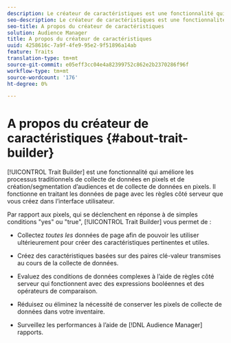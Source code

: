 ```yaml
---
description: Le créateur de caractéristiques est une fonctionnalité qui améliore les processus traditionnels de collecte de données en pixels et de création/segmentation d’audiences et de collecte de données en pixels. Il fonctionne en traitant les données de page avec les règles côté serveur que vous créez dans l’interface utilisateur.
seo-description: Le créateur de caractéristiques est une fonctionnalité qui améliore les processus traditionnels de collecte de données en pixels et de création/segmentation d’audiences et de collecte de données en pixels. Il fonctionne en traitant les données de page avec les règles côté serveur que vous créez dans l’interface utilisateur.
seo-title: A propos du créateur de caractéristiques
solution: Audience Manager
title: A propos du créateur de caractéristiques
uuid: 4258616c-7a9f-4fe9-95e2-9f51896a14ab
feature: Traits
translation-type: tm+mt
source-git-commit: e05eff3cc04e4a82399752c862e2b2370286f96f
workflow-type: tm+mt
source-wordcount: '176'
ht-degree: 0%

---
```



# A propos du créateur de caractéristiques {#about-trait-builder}

[!UICONTROL Trait Builder] est une fonctionnalité qui améliore les processus traditionnels de collecte de données en pixels et de création/segmentation d’audiences et de collecte de données en pixels. Il fonctionne en traitant les données de page avec les règles côté serveur que vous créez dans l’interface utilisateur.

<!-- c_tb_about.xml -->

Par rapport aux pixels, qui se déclenchent en réponse à de simples conditions &quot;yes&quot; ou &quot;true&quot;, [!UICONTROL Trait Builder] vous permet de :

* Collectez *toutes les* données de page afin de pouvoir les utiliser ultérieurement pour créer des caractéristiques pertinentes et utiles.
* Créez des caractéristiques basées sur des paires [](../../reference/key-value-pairs-explained.md) clé-valeur transmises au cours de la collecte de données.
* Evaluez des conditions de données complexes à l’aide de règles côté serveur qui fonctionnent avec des expressions [](../../reference/boolean-expressions-tsb.md) booléennes et des opérateurs [](../../features/traits/trait-comparison-operators.md)de comparaison.

* Réduisez ou éliminez la nécessité de conserver les pixels de collecte de données dans votre inventaire.
* Surveillez les performances à l’aide de [!DNL Audience Manager] rapports.